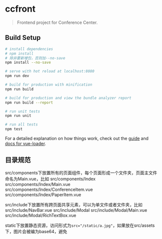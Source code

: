 # ccfront

> Frontend project for Conference Center.

## Build Setup

``` bash
# install dependencies
# npm install
# 除非要新增包，否则加--no-save
npm install --no-save

# serve with hot reload at localhost:8080
npm run dev

# build for production with minification
npm run build

# build for production and view the bundle analyzer report
npm run build --report

# run unit tests
npm run unit

# run all tests
npm test
```

For a detailed explanation on how things work, check out the [guide](http://vuejs-templates.github.io/webpack/) and [docs for vue-loader](http://vuejs.github.io/vue-loader).

## 目录规范

src/components下放置所有的页面组件，每个页面形成一个文件夹，页面主文件命名为Main.vue，比如
src/components/Index
src/components/Index/Main.vue
src/components/Index/ConferenceItem.vue
src/components/Index/PaperItem.vue

src/include下放置所有跨页面共享元素，可以为单文件或者文件夹，比如
src/include/NavBar.vue
src/include/Modal
src/include/Modal/Main.vue
src/include/Modal/RichTextBox.vue

static下放置静态资源，访问形式为`src="/static/a.jpg"`，如果放在src/assets下，图片会被编为base64，避免
